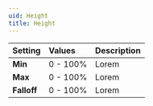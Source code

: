 ```yaml
---
uid: Height
title: Height
---
```


| Setting     | Values      | Description |
| :---------- | :---------- | :---------- |
| **Min**     | 0 - 100% | Lorem       |
| **Max**     | 0 - 100% | Lorem       |
| **Falloff** | 0 - 100% | Lorem       |



